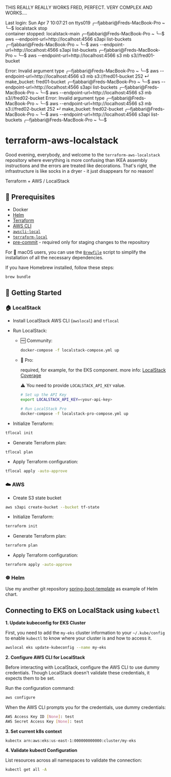 
THIS REALLY REALLY WORKS FRED, PERFECT.  VERY COMPLEX AND WORKS....

Last login: Sun Apr  7 10:07:21 on ttys019
╭─fjabbari@Freds-MacBook-Pro ~ 
╰─$ localstack stop    
container stopped: localstack-main
╭─fjabbari@Freds-MacBook-Pro ~ 
╰─$ aws --endpoint-url=http://localhost:4566 s3api list-buckets
╭─fjabbari@Freds-MacBook-Pro ~ 
╰─$ aws --endpoint-url=http://localhost:4566 s3api list-buckets
╭─fjabbari@Freds-MacBook-Pro ~ 
╰─$ aws --endpoint-url=http://localhost:4566 s3 mb s3//fred01-bucket

<S3Uri>
Error: Invalid argument type
╭─fjabbari@Freds-MacBook-Pro ~ 
╰─$ aws --endpoint-url=http://localhost:4566 s3 mb s3://fred01-bucket     252 ↵
make_bucket: fred01-bucket
╭─fjabbari@Freds-MacBook-Pro ~ 
╰─$ aws --endpoint-url=http://localhost:4566 s3api list-buckets      
╭─fjabbari@Freds-MacBook-Pro ~ 
╰─$ aws --endpoint-url=http://localhost:4566 s3 mb s3//fred02-bucket 

<S3Uri>
Error: Invalid argument type
╭─fjabbari@Freds-MacBook-Pro ~ 
╰─$ aws --endpoint-url=http://localhost:4566 s3 mb s3://fred02-bucket     252 ↵
make_bucket: fred02-bucket
╭─fjabbari@Freds-MacBook-Pro ~ 
╰─$ aws --endpoint-url=http://localhost:4566 s3api list-buckets      
╭─fjabbari@Freds-MacBook-Pro ~ 
╰─$ 


# terraform-aws-localstack

Good evening, everybody, and welcome to the `terraform-aws-localstack` repository where everything is more confusing
than IKEA assembly instructions and the errors are treated like decorations. That's right, the infrastructure is like
socks in a dryer - it just disappears for no reason!

Terraform + AWS / LocalStack

## :memo: Prerequisites

* Docker
* [Helm](https://helm.sh/docs/intro/install/)
* [Terraform](https://developer.hashicorp.com/terraform/tutorials/aws-get-started/install-cli)
* [AWS CLI](https://docs.aws.amazon.com/cli/latest/userguide/getting-started-install.html)
* [`awscli-local`](https://github.com/localstack/awscli-local)
* [`terraform-local`](https://github.com/localstack/terraform-local)
* [pre-commit](https://github.com/pre-commit/pre-commit-hooks) - required only for staging changes to the repository

For :apple: macOS users, you can use the [`Brewfile`](Brewfile) script to simplify the installation of all the
necessary dependencies.

If you have Homebrew installed, follow these steps:

```bash
brew bundle
```

## :rocket: Getting Started

### :house: LocalStack

* Install LocalStack AWS CLI (`awslocal`) and `tflocal`

* Run LocalStack:

    * :free: Community:

      ```bash
      docker-compose -f localstack-compose.yml up
      ```

    * :money_with_wings: Pro:

      required, for example, for the EKS component. more
      info: [LocalStack Coverage](https://docs.localstack.cloud/references/coverage/)

      :warning: You need to provide `LOCALSTACK_API_KEY` value.

      ```bash
      # Set up the API Key
      export LOCALSTACK_API_KEY=<your-api-key>

      # Run LocalStack Pro
      docker-compose -f localstack-pro-compose.yml up
      ```

* Initialize Terraform:

```bash
tflocal init
```

* Generate Terraform plan:

```bash
tflocal plan
```

* Apply Terraform configuration:

```bash
tflocal apply -auto-approve
```

### :cloud: AWS

* Create S3 state bucket

```bash
aws s3api create-bucket --bucket tf-state
```

* Initialize Terraform:

```bash
terraform init
```

* Generate Terraform plan:

```bash
terraform plan
```

* Apply Terraform configuration:

```bash
terraform apply -auto-approve
```

### :wheel_of_dharma: Helm

Use my another git repository [spring-boot-template](https://github.com/lomasz/spring-boot-template) as example of Helm
chart.

## Connecting to EKS on LocalStack using `kubectl`

**1. Update kubeconfig for EKS Cluster**

First, you need to add the `my-eks` cluster information to your `~/.kube/config` to enable `kubectl` to know where your
cluster is and how to access it.

```bash
awslocal eks update-kubeconfig --name my-eks
```

**2. Configure AWS CLI for LocalStack**

Before interacting with LocalStack, configure the AWS CLI to use dummy credentials.
Though LocalStack doesn't validate these credentials, it expects them to be set.

Run the configuration command:

```bash
aws configure
```

When the AWS CLI prompts you for the credentials, use dummy credentials:

```bash
AWS Access Key ID [None]: test
AWS Secret Access Key [None]: test
```

**3. Set current k8s context**

```
kubectx arn:aws:eks:us-east-1:000000000000:cluster/my-eks
```

**4. Validate kubectl Configuration**

List resources across all namespaces to validate the connection:

```bash
kubectl get all -A
```
